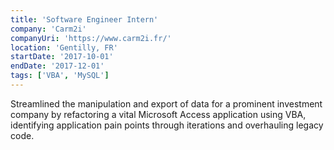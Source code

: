 ```yaml
---
title: 'Software Engineer Intern'
company: 'Carm2i'
companyUri: 'https://www.carm2i.fr/'
location: 'Gentilly, FR'
startDate: '2017-10-01'
endDate: '2017-12-01'
tags: ['VBA', 'MySQL']
---
```


Streamlined the manipulation and export of data for a prominent investment company by refactoring a vital Microsoft Access application using VBA, identifying application pain points through iterations and overhauling legacy code.
